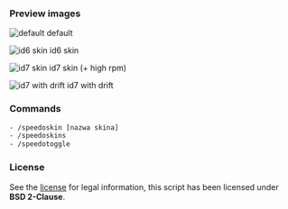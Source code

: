 ### Preview images

![default](https://i.imgur.com/oEr9R2u.png) default

![id6 skin](https://i.imgur.com/Q7tBDLX.png) id6 skin

![id7 skin](https://i.imgur.com/Qm1hK1r.png) id7 skin (+ high rpm)

![id7 with drift](https://i.imgur.com/FmAfdAa.png) id7 with drift

### Commands

```bash
- /speedoskin [nazwa skina]
- /speedoskins
- /speedotoggle
```

### License

See the [license](LICENSE) for legal information, this script has been licensed under **BSD 2-Clause**.
